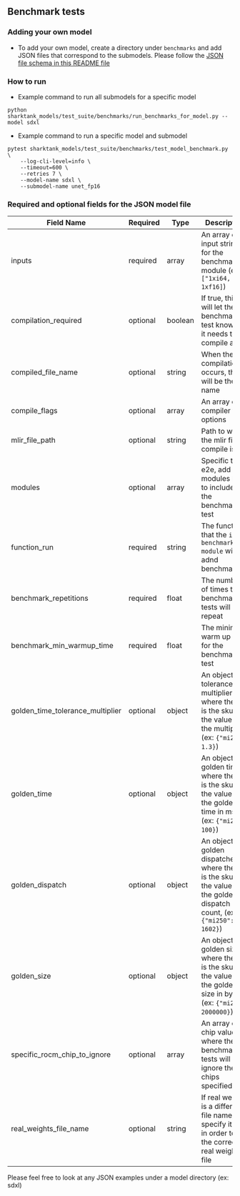## Benchmark tests

### Adding your own model

- To add your own model, create a directory under `benchmarks` and add JSON files that correspond to the submodels. Please follow the [JSON file schema in this README file](#required-and-optional-fields-for-the-json-model-file)

### How to run

- Example command to run all submodels for a specific model

```
python sharktank_models/test_suite/benchmarks/run_benchmarks_for_model.py --model sdxl
```

- Example command to run a specific model and submodel

```
pytest sharktank_models/test_suite/benchmarks/test_model_benchmark.py \
    --log-cli-level=info \
    --timeout=600 \
    --retries 7 \
    --model-name sdxl \
    --submodel-name unet_fp16
```

### Required and optional fields for the JSON model file

| Field Name                       | Required | Type    | Description                                                                                                                  |
| -------------------------------- | -------- | ------- | ---------------------------------------------------------------------------------------------------------------------------- |
| inputs                           | required | array   | An array of input strings for the benchmark module (ex: `["1xi64, 1xf16]`)                                                   |
| compilation_required             | optional | boolean | If true, this will let the benchmark test know that it needs to compile a file                                               |
| compiled_file_name               | optional | string  | When the compilation occurs, this will be the file name                                                                      |
| compile_flags                    | optional | array   | An array of compiler flag options                                                                                            |
| mlir_file_path                   | optional | string  | Path to where the mlir file to compile is                                                                                    |
| modules                          | optional | array   | Specific to e2e, add modules here to include in the benchmarking test                                                        |
| function_run                     | required | string  | The function that the `iree-benchmark-module` will run adnd benchmark                                                        |
| benchmark_repetitions            | required | float   | The number of times the benchmark tests will repeat                                                                          |
| benchmark_min_warmup_time        | required | float   | The minimum warm up time for the benchmark test                                                                              |
| golden_time_tolerance_multiplier | optional | object  | An object of tolerance multipliers, where the key is the sku and the value is the multiplier, (ex: `{"mi250": 1.3}`)         |
| golden_time                      | optional | object  | An object of golden times, where the key is the sku and the value is the golden time in ms, (ex: `{"mi250": 100}`)           |
| golden_dispatch                  | optional | object  | An object of golden dispatches, where the key is the sku and the value is the golden dispatch count, (ex: `{"mi250": 1602}`) |
| golden_size                      | optional | object  | An object of golden sizes, where the key is the sku and the value is the golden size in bytes, (ex: `{"mi250": 2000000}`)    |
| specific_rocm_chip_to_ignore     | optional | array   | An array of chip values, where the benchmark tests will ignore the chips specified                                           |
| real_weights_file_name           | optional | string  | If real weights is a different file name, specify it here in order to get the correct real weights file                      |

Please feel free to look at any JSON examples under a model directory (ex: sdxl)
